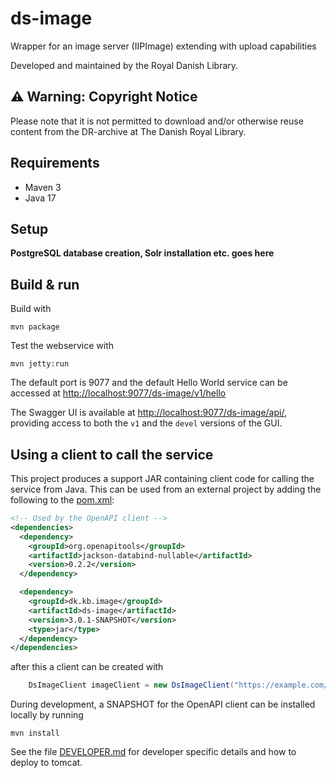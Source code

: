 # ds-image

Wrapper for an image server (IIPImage) extending with upload capabilities 

Developed and maintained by the Royal Danish Library.

## ⚠️ Warning: Copyright Notice
Please note that it is not permitted to download and/or otherwise reuse content from the DR-archive at The Danish Royal Library.


## Requirements

* Maven 3                                  
* Java 17

## Setup

**PostgreSQL database creation, Solr installation etc. goes here**

## Build & run

Build with
``` 
mvn package
```

Test the webservice with
```
mvn jetty:run
```

The default port is 9077 and the default Hello World service can be accessed at
<http://localhost:9077/ds-image/v1/hello>

The Swagger UI is available at <http://localhost:9077/ds-image/api/>, providing access to both the `v1` and the 
`devel` versions of the GUI. 

## Using a client to call the service 
This project produces a support JAR containing client code for calling the service from Java.
This can be used from an external project by adding the following to the [pom.xml](pom.xml):
```xml
<!-- Used by the OpenAPI client -->
<dependencies>
  <dependency>
    <groupId>org.openapitools</groupId>
    <artifactId>jackson-databind-nullable</artifactId>
    <version>0.2.2</version>
  </dependency>

  <dependency>
    <groupId>dk.kb.image</groupId>
    <artifactId>ds-image</artifactId>
    <version>3.0.1-SNAPSHOT</version>
    <type>jar</type>
  </dependency>
</dependencies>
```
after this a client can be created with
```java
    DsImageClient imageClient = new DsImageClient("https://example.com/ds-image/v1");
```
During development, a SNAPSHOT for the OpenAPI client can be installed locally by running
```shell
mvn install
```


See the file [DEVELOPER.md](DEVELOPER.md) for developer specific details and how to deploy to tomcat.
